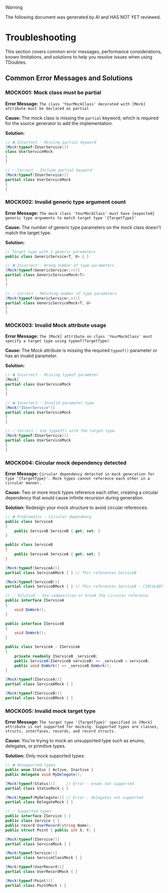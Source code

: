 > [!WARNING]
> The following document was generated by AI and HAS NOT YET reviewed.





# Troubleshooting

This section covers common error messages, performance considerations, known limitations, and solutions to help you resolve issues when using TDoubles.

## Common Error Messages and Solutions

### MOCK001: Mock class must be partial

**Error Message:** `The class 'YourMockClass' decorated with [Mock] attribute must be declared as partial`

**Cause:** The mock class is missing the `partial` keyword, which is required for the source generator to add the implementation.

**Solution:**
```csharp
// ❌ Incorrect - Missing partial keyword
[Mock(typeof(IUserService))]
class UserServiceMock
{
}

// ✅ Correct - Include partial keyword
[Mock(typeof(IUserService))]
partial class UserServiceMock
{
}
```


### MOCK002: Invalid generic type argument count

**Error Message:** `The mock class 'YourMockClass' must have {expected} generic type arguments to match target type '{TargetType}'`

**Cause:** The number of generic type parameters on the mock class doesn't match the target type.

**Solution:**
```csharp
// Target type with 2 generic parameters
public class GenericService<T, U> { }

// ❌ Incorrect - Wrong number of type parameters
[Mock(typeof(GenericService<,>))]
partial class GenericServiceMock<T>
{
}

// ✅ Correct - Matching number of type parameters
[Mock(typeof(GenericService<,>))]
partial class GenericServiceMock<T, U>
{
}
```


### MOCK003: Invalid Mock attribute usage

**Error Message:** `The [Mock] attribute on class 'YourMockClass' must specify a target type using typeof(TargetType)`

**Cause:** The Mock attribute is missing the required `typeof()` parameter or has an invalid parameter.

**Solution:**
```csharp
// ❌ Incorrect - Missing typeof parameter
[Mock]
partial class UserServiceMock
{
}

// ❌ Incorrect - Invalid parameter type
[Mock("IUserService")]
partial class UserServiceMock
{
}

// ✅ Correct - Use typeof() with the target type
[Mock(typeof(IUserService))]
partial class UserServiceMock
{
}
```


### MOCK004: Circular mock dependency detected

**Error Message:** `Circular dependency detected in mock generation for type '{TargetType}'. Mock types cannot reference each other in a circular manner.`

**Cause:** Two or more mock types reference each other, creating a circular dependency that would cause infinite recursion during generation.

**Solution:** Redesign your mock structure to avoid circular references:

```csharp
// ❌ Problematic - Circular dependency
public class ServiceA
{
    public ServiceB ServiceB { get; set; }
}

public class ServiceB  
{
    public ServiceA ServiceA { get; set; }
}

[Mock(typeof(ServiceA))]
partial class ServiceAMock { } // This references ServiceB

[Mock(typeof(ServiceB))]
partial class ServiceBMock { } // This references ServiceA - CIRCULAR!

// ✅ Solution - Use composition or break the circular reference
public interface IServiceA
{
    void DoWork();
}

public interface IServiceB
{
    void DoWork();
}

public class ServiceA : IServiceA
{
    private readonly IServiceB _serviceB;
    public ServiceA(IServiceB serviceB) => _serviceB = serviceB;
    public void DoWork() => _serviceB.DoWork();
}

[Mock(typeof(IServiceA))]
partial class ServiceAMock { }

[Mock(typeof(IServiceB))]
partial class ServiceBMock { }
```


### MOCK005: Invalid mock target type

**Error Message:** `The target type '{TargetType}' specified in [Mock] attribute is not supported for mocking. Supported types are classes, structs, interfaces, records, and record structs.`

**Cause:** You're trying to mock an unsupported type such as enums, delegates, or primitive types.

**Solution:** Only mock supported types:

```csharp
// ❌ Unsupported types
public enum Status { Active, Inactive }
public delegate void MyDelegate();

[Mock(typeof(Status))]     // Error - enums not supported
partial class StatusMock { }

[Mock(typeof(MyDelegate))] // Error - delegates not supported  
partial class DelegateMock { }

// ✅ Supported types
public interface IService { }
public class Service { }
public record UserRecord(string Name);
public struct Point { public int X, Y; }

[Mock(typeof(IService))]
partial class ServiceMock { }

[Mock(typeof(Service))]
partial class ServiceClassMock { }

[Mock(typeof(UserRecord))]
partial class UserRecordMock { }

[Mock(typeof(Point))]
partial class PointMock { }
```
